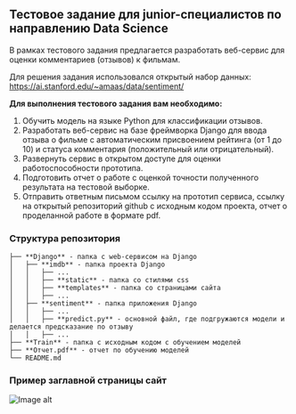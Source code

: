 ## Тестовое задание для junior-специалистов по направлению Data Science

В рамках тестового задания предлагается разработать веб-сервис для оценки комментариев (отзывов) к фильмам.

Для решения задания использовался открытый набор данных: https://ai.stanford.edu/~amaas/data/sentiment/

**Для выполнения тестового задания вам необходимо:**
1. Обучить модель на языке Python для классификации отзывов.
2. Разработать веб-сервис на базе фреймворка Django для ввода отзыва о фильме с автоматическим
присвоением рейтинга (от 1 до 10) и статуса комментария (положительный или отрицательный).
3. Развернуть сервис в открытом доступе для оценки работоспособности прототипа.
4. Подготовить отчет о работе с оценкой точности полученного результата на тестовой выборке.
5. Отправить ответным письмом ссылку на прототип сервиса, ссылку на открытый репозиторий github
с исходным кодом проекта, отчет о проделанной работе в формате pdf.

### Структура репозитория

```
├── **Django** - папка с web-сервисом на Django
│   ├── **imdb** - папка проекта Django
│   │   ├── ...
│   │   ├── **static** - папка со стилями css
│   │   ├── **templates** - папка со страницами сайта
│   │   ├── ...
│   ├── **sentiment** - папка приложения Django
│   │   ├── ...
│   │   ├── **predict.py** - основной файл, где подгружаются модели и делается предсказание по отзыву
│   │   ├── ...
├── **Train** - папка с исходным кодом с обучением моделей
├── **Отчет.pdf** - отчет по обучению моделей
└── README.md
```

### Пример заглавной страницы сайт

![Image alt]([https://raw.githubusercontent.com/Adelaaas/Physics_Hack/main/%D0%A1%D1%85%D0%B5%D0%BC%D0%B0%D1%82%D0%B8%D1%87%D0%BD%D0%BE%D0%B5%20%D0%BF%D1%80%D0%B5%D0%B4%D1%81%D1%82%D0%B0%D0%B2%D0%BB%D0%B5%D0%BD%D0%B8%D0%B5%20%D1%80%D0%B5%D0%BA%D0%BE%D0%BD%D1%81%D1%82%D1%80%D1%83%D0%BA%D1%86%D0%B8%D0%B8%20%D1%82%D1%80%D0%B5%D0%BA%D0%B0%20%D0%B7%D0%B0%D1%80%D1%8F%D0%B6%D0%B5%D0%BD%D0%BD%D0%BE%D0%B9%20%D1%87%D0%B0%D1%81%D1%82%D0%B8%D1%86%D1%8B%20%D0%B2%20%D0%B4%D1%80%D0%B5%D0%B9%D1%84%D0%BE%D0%B2%D0%BE%D0%B9.png](https://github.com/Adelaaas/movies_greenatom/blob/main/greenatom_web.png)https://github.com/Adelaaas/movies_greenatom/blob/main/greenatom_web.png)

